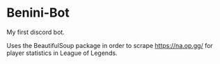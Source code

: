 # Benini-Bot
My first discord bot.

Uses the BeautifulSoup package in order to scrape https://na.op.gg/ for player statistics in League of Legends.
